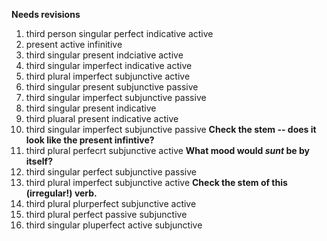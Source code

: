 **Needs revisions**

1. third person singular perfect indicative active
2. present active infinitive
3. third singular present indciative active
4. third singular imperfect indicative active
5. third plural imperfect subjunctive active
6. third singular present subjunctive passive
7. third singular imperfect subjunctive passive
8. third singular present indicative
9. third pluaral present indicative active
10. third singular imperfect subjunctive passive **Check the stem -- does it look like the present infintive?**
11. third plural perfecrt subjunctive active **What mood would *sunt* be by itself?**
12. third singular perfect subjunctive passive
13. third plural imperfect subjunctive active **Check the stem of this (irregular!) verb.**
14. third plural plurperfect subjunctive active
15. third plural perfect passive subjunctive
16. third singular pluperfect active subjunctive
